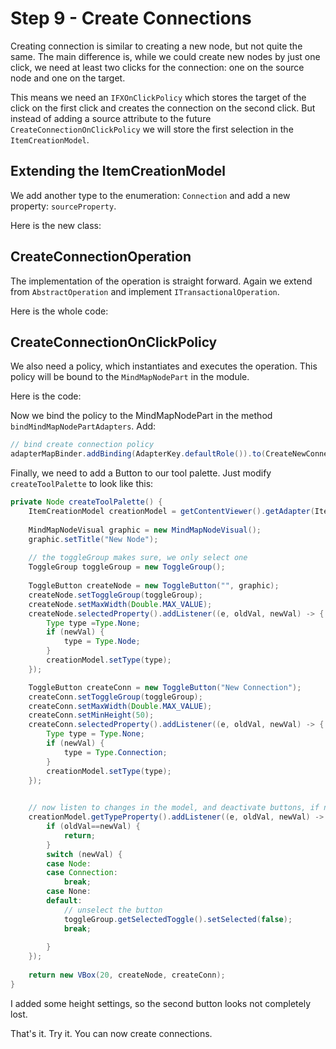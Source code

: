 # Step 9 - Create Connections

Creating connection is similar to creating a new node, but not quite the same. The main difference is, while we could create new nodes by just one click, we need at least two clicks for the connection: one on the source node and one on the target.

This means we need an `IFXOnClickPolicy`  which stores the target of the click on the first click and creates the connection on the second click. But instead of adding a source attribute to the future `CreateConnectionOnClickPolicy` we will store the first selection in the `ItemCreationModel`.

## Extending the ItemCreationModel

We add another type to the enumeration: `Connection` and add a new property: `sourceProperty`.

Here is the new class:

<script src="http://gist-it.appspot.com/http://github.com/hannesN/gef-mindmap-tutorial/blob/step9_create_connections/com.itemis.gef.tutorial.mindmap/src/com/itemis/gef/tutorial/mindmap/models/ItemCreationModel.java"></script>

## CreateConnectionOperation

The implementation of the operation is straight forward. Again we extend from `AbstractOperation` and implement `ITransactionalOperation`.

Here is the whole code:

<script src="http://gist-it.appspot.com/http://github.com/hannesN/gef-mindmap-tutorial/blob/step9_create_connections/com.itemis.gef.tutorial.mindmap/src/com/itemis/gef/tutorial/mindmap/operations/CreateConnectionOperation.java"></script>

## CreateConnectionOnClickPolicy

We also need a policy, which instantiates and executes the operation. This policy will be bound to the `MindMapNodePart` in the module.

Here is the code:

<script src="http://gist-it.appspot.com/http://github.com/hannesN/gef-mindmap-tutorial/blob/step9_create_connections/com.itemis.gef.tutorial.mindmap/src/com/itemis/gef/tutorial/mindmap/policies/CreateNewNodeOnClickPolicy.java"></script>

Now we bind the policy to the MindMapNodePart in the method `bindMindMapNodePartAdapters`.
Add:
	
```java
// bind create connection policy
adapterMapBinder.addBinding(AdapterKey.defaultRole()).to(CreateNewConnectiononClickPolicy.class);
```
	
Finally, we need to add a Button to our tool palette. Just modify `createToolPalette` to look like this:

```java
private Node createToolPalette() {
	ItemCreationModel creationModel = getContentViewer().getAdapter(ItemCreationModel.class);
		
	MindMapNodeVisual graphic = new MindMapNodeVisual();
	graphic.setTitle("New Node");
	
	// the toggleGroup makes sure, we only select one 
	ToggleGroup toggleGroup = new ToggleGroup();
	
	ToggleButton createNode = new ToggleButton("", graphic);
	createNode.setToggleGroup(toggleGroup);
	createNode.setMaxWidth(Double.MAX_VALUE);
	createNode.selectedProperty().addListener((e, oldVal, newVal) -> {
		Type type =Type.None;
		if (newVal) {
			type = Type.Node;
		}
		creationModel.setType(type);
	});

	ToggleButton createConn = new ToggleButton("New Connection");
	createConn.setToggleGroup(toggleGroup);
	createConn.setMaxWidth(Double.MAX_VALUE);
	createConn.setMinHeight(50);
	createConn.selectedProperty().addListener((e, oldVal, newVal) -> {
		Type type = Type.None;
		if (newVal) {
			type = Type.Connection;
		}
		creationModel.setType(type);
	});

	
	// now listen to changes in the model, and deactivate buttons, if necessary
	creationModel.getTypeProperty().addListener((e, oldVal, newVal) -> {
		if (oldVal==newVal) {
			return;
		}
		switch (newVal) {
		case Node:
		case Connection:
			break;
		case None:
		default:
			// unselect the button
			toggleGroup.getSelectedToggle().setSelected(false);
			break;
		
		}
	});
	
	return new VBox(20, createNode, createConn);
}
```
	
I added some height settings, so the second button looks not completely lost.

That's it. Try it. You can now create connections. 